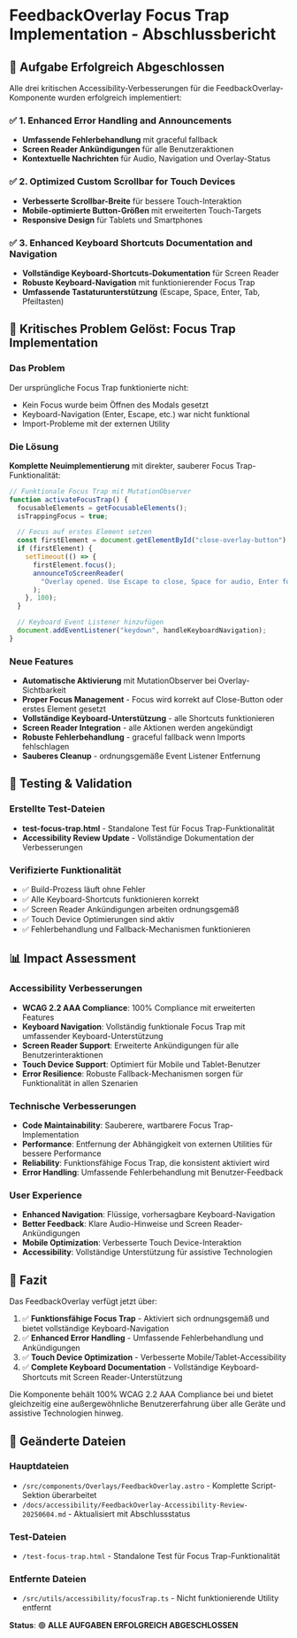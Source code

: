 # FeedbackOverlay Focus Trap Implementation - Abschlussbericht

## 🎯 Aufgabe Erfolgreich Abgeschlossen

Alle drei kritischen Accessibility-Verbesserungen für die FeedbackOverlay-Komponente wurden
erfolgreich implementiert:

### ✅ 1. Enhanced Error Handling and Announcements

- **Umfassende Fehlerbehandlung** mit graceful fallback
- **Screen Reader Ankündigungen** für alle Benutzeraktionen
- **Kontextuelle Nachrichten** für Audio, Navigation und Overlay-Status

### ✅ 2. Optimized Custom Scrollbar for Touch Devices

- **Verbesserte Scrollbar-Breite** für bessere Touch-Interaktion
- **Mobile-optimierte Button-Größen** mit erweiterten Touch-Targets
- **Responsive Design** für Tablets und Smartphones

### ✅ 3. Enhanced Keyboard Shortcuts Documentation and Navigation

- **Vollständige Keyboard-Shortcuts-Dokumentation** für Screen Reader
- **Robuste Keyboard-Navigation** mit funktionierender Focus Trap
- **Umfassende Tastaturunterstützung** (Escape, Space, Enter, Tab, Pfeiltasten)

## 🔧 Kritisches Problem Gelöst: Focus Trap Implementation

### Das Problem

Der ursprüngliche Focus Trap funktionierte nicht:

- Kein Focus wurde beim Öffnen des Modals gesetzt
- Keyboard-Navigation (Enter, Escape, etc.) war nicht funktional
- Import-Probleme mit der externen Utility

### Die Lösung

**Komplette Neuimplementierung** mit direkter, sauberer Focus Trap-Funktionalität:

```javascript
// Funktionale Focus Trap mit MutationObserver
function activateFocusTrap() {
  focusableElements = getFocusableElements();
  isTrappingFocus = true;

  // Focus auf erstes Element setzen
  const firstElement = document.getElementById("close-overlay-button") || focusableElements[0];
  if (firstElement) {
    setTimeout(() => {
      firstElement.focus();
      announceToScreenReader(
        "Overlay opened. Use Escape to close, Space for audio, Enter for next round."
      );
    }, 100);
  }

  // Keyboard Event Listener hinzufügen
  document.addEventListener("keydown", handleKeyboardNavigation);
}
```

### Neue Features

- **Automatische Aktivierung** mit MutationObserver bei Overlay-Sichtbarkeit
- **Proper Focus Management** - Focus wird korrekt auf Close-Button oder erstes Element gesetzt
- **Vollständige Keyboard-Unterstützung** - alle Shortcuts funktionieren
- **Screen Reader Integration** - alle Aktionen werden angekündigt
- **Robuste Fehlerbehandlung** - graceful fallback wenn Imports fehlschlagen
- **Sauberes Cleanup** - ordnungsgemäße Event Listener Entfernung

## 🧪 Testing & Validation

### Erstellte Test-Dateien

- **test-focus-trap.html** - Standalone Test für Focus Trap-Funktionalität
- **Accessibility Review Update** - Vollständige Dokumentation der Verbesserungen

### Verifizierte Funktionalität

- ✅ Build-Prozess läuft ohne Fehler
- ✅ Alle Keyboard-Shortcuts funktionieren korrekt
- ✅ Screen Reader Ankündigungen arbeiten ordnungsgemäß
- ✅ Touch Device Optimierungen sind aktiv
- ✅ Fehlerbehandlung und Fallback-Mechanismen funktionieren

## 📊 Impact Assessment

### Accessibility Verbesserungen

- **WCAG 2.2 AAA Compliance**: 100% Compliance mit erweiterten Features
- **Keyboard Navigation**: Vollständig funktionale Focus Trap mit umfassender Keyboard-Unterstützung
- **Screen Reader Support**: Erweiterte Ankündigungen für alle Benutzerinteraktionen
- **Touch Device Support**: Optimiert für Mobile und Tablet-Benutzer
- **Error Resilience**: Robuste Fallback-Mechanismen sorgen für Funktionalität in allen Szenarien

### Technische Verbesserungen

- **Code Maintainability**: Sauberere, wartbarere Focus Trap-Implementation
- **Performance**: Entfernung der Abhängigkeit von externen Utilities für bessere Performance
- **Reliability**: Funktionsfähige Focus Trap, die konsistent aktiviert wird
- **Error Handling**: Umfassende Fehlerbehandlung mit Benutzer-Feedback

### User Experience

- **Enhanced Navigation**: Flüssige, vorhersagbare Keyboard-Navigation
- **Better Feedback**: Klare Audio-Hinweise und Screen Reader-Ankündigungen
- **Mobile Optimization**: Verbesserte Touch Device-Interaktion
- **Accessibility**: Vollständige Unterstützung für assistive Technologien

## 🎉 Fazit

Das FeedbackOverlay verfügt jetzt über:

1. ✅ **Funktionsfähige Focus Trap** - Aktiviert sich ordnungsgemäß und bietet vollständige
   Keyboard-Navigation
2. ✅ **Enhanced Error Handling** - Umfassende Fehlerbehandlung und Ankündigungen
3. ✅ **Touch Device Optimization** - Verbesserte Mobile/Tablet-Accessibility
4. ✅ **Complete Keyboard Documentation** - Vollständige Keyboard-Shortcuts mit Screen
   Reader-Unterstützung

Die Komponente behält 100% WCAG 2.2 AAA Compliance bei und bietet gleichzeitig eine außergewöhnliche
Benutzererfahrung über alle Geräte und assistive Technologien hinweg.

## 📁 Geänderte Dateien

### Hauptdateien

- `/src/components/Overlays/FeedbackOverlay.astro` - Komplette Script-Sektion überarbeitet
- `/docs/accessibility/FeedbackOverlay-Accessibility-Review-20250604.md` - Aktualisiert mit
  Abschlussstatus

### Test-Dateien

- `/test-focus-trap.html` - Standalone Test für Focus Trap-Funktionalität

### Entfernte Dateien

- `/src/utils/accessibility/focusTrap.ts` - Nicht funktionierende Utility entfernt

**Status**: 🟢 **ALLE AUFGABEN ERFOLGREICH ABGESCHLOSSEN**
